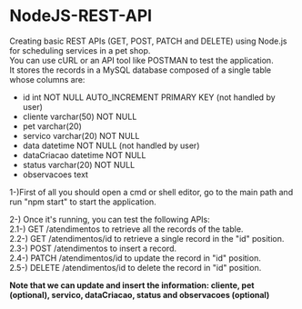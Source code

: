 # NodeJS-REST-API

Creating basic REST APIs (GET, POST, PATCH and DELETE) using Node.js for scheduling services in a pet shop.<br>
You can use cURL or an API tool like POSTMAN to test the application.<br>
It stores the records in a MySQL database composed of a single table whose columns are:

- id int NOT NULL AUTO_INCREMENT PRIMARY KEY (not handled by user)<br>
- cliente varchar(50) NOT NULL<br>
- pet varchar(20)<br>
- servico varchar(20) NOT NULL<br>
- data datetime NOT NULL (not handled by user)<br>
- dataCriacao datetime NOT NULL<br>
- status varchar(20) NOT NULL<br>
- observacoes text<br>

1-)First of all you should open a cmd or shell editor, go to the main path and run "npm start" to start the application.

2-) Once it's running, you can test the following APIs:<br>
  2.1-) GET /atendimentos to retrieve all the records of the table.<br>
  2.2-) GET /atendimentos/id to retrieve a single record in the "id" position.<br>
  2.3-) POST /atendimentos to insert a record.<br>
  2.4-) PATCH /atendimentos/id to update the record in "id" position.<br>
  2.5-) DELETE /atendimentos/id to delete the record in "id" position.<br>
  
<b>Note that we can update and insert the information: cliente, pet (optional), servico, dataCriacao, status and observacoes (optional)
</b>
